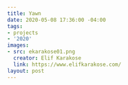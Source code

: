 ```yaml
---
title: Yawn
date: 2020-05-08 17:36:00 -04:00
tags:
- projects
- '2020'
images:
- src: ekarakose01.png
  creator: Elif Karakose
  link: https://www.elifkarakose.com/
layout: post
---
```

